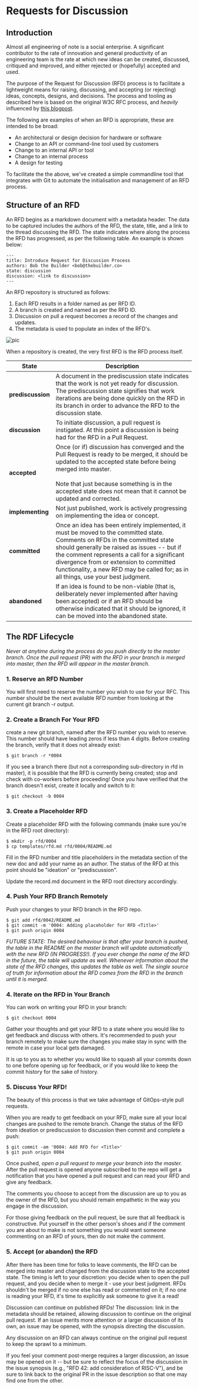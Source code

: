 # Requests for Discussion

## Introduction

Almost all engineering of note is a social enterprise. A significant contributor to the rate of innovation and general productivity of an engineering team is the rate at which new ideas can be created, discussed, critiqued and improved, and either rejected or (hopefully) accepted and used.

The purpose of the Request for Discussion (RFD) process is to facilitate a lightweight means for raising, discussing, and accepting (or rejecting) ideas, concepts, designs, and decisions. The process and tooling as described here is based on the original W3C RFC process, and *heavily* influenced by [this blogpost](https://oxide.computer/blog/rfd-1-requests-for-discussion).

The following are examples of when an RFD is appropriate, these are intended to be broad:

* An architectural or design decision for hardware or software
* Change to an API or command-line tool used by customers
* Change to an internal API or tool
* Change to an internal process
* A design for testing

To facilitate the the above, we've created a simple commandline tool that integrates with Git to automate the initialisation and management of an RFD process.

## Structure of an RFD

An RFD begins as a markdown document with a metadata header. The data to be captured includes the authors of the RFD, the state, title, and a link to the thread discussing the RFD. The state indicates where along the process the RFD has progressed, as per the following table. An example is shown below:

    ---
    title: Introduce Request for Discussion Process
    authors: Bob the Builder <bob@thebuilder.co>
    state: discussion
    discussion: <link to discussion>
    ---

An RFD repository is structured as follows:

1. Each RFD results in a folder named as per RFD ID.
2. A branch is created and named as per the RFD ID.
3. Discussion on pull a request becomes a record of the changes and updates.
4. The metadata is used to populate an index of the RFD's.

![pic](./media/rfdrepo.png)

When a repository is created, the very first RFD is the RFD process itself.

| State | Description |
|--------|-------------|
| **prediscussion** | A document in the prediscussion state indicates that the work is not yet ready for discussion. The prediscussion state signifies that work iterations are being done quickly on the RFD in its branch in order to advance the RFD to the discussion state.|
|**discussion**| To initiate discussion, a pull request is instigated. At this point a discussion is being had for the RFD in a Pull Request.|
|**accepted**|Once (or if) discussion has converged and the Pull Request is ready to be merged, it should be updated to the accepted state before being merged into master.<br><br>Note that just because something is in the accepted state does not mean that it cannot be updated and corrected. |
|**implementing**| Not just published, work is actively progressing on implementing the idea or concept. |
|**committed**| Once an idea has been entirely implemented, it must be moved to the committed state. Comments on RFDs in the committed state should generally be raised as issues -- but if the comment represents a call for a significant divergence from or extension to committed functionality, a new RFD may be called for; as in all things, use your best judgment.|
|**abandoned**|If an idea is found to be non-viable (that is, deliberately never implemented after having been accepted) or if an RFD should be otherwise indicated that it should be ignored, it can be moved into the abandoned state. |

## The RDF Lifecycle

*Never at anytime during the process do you push directly to the master branch. Once the pull request (PR) with the RFD in your branch is merged into master, then the RFD will appear in the master branch.*

### 1. Reserve an RFD Number
You will first need to reserve the number you wish to use for your RFC. This number should be the next available RFD number from looking at the current git branch -r output.

### 2. Create a Branch For Your RFD
create a new git branch, named after the RFD number you wish to reserve. This number should have leading zeros if less than 4 digits. Before creating the branch, verify that it does not already exist:

    $ git branch -r *0004

If you see a branch there (but not a corresponding sub-directory in rfd in master), it is possible that the RFD is currently being created; stop and check with co-workers before proceeding! Once you have verified that the branch doesn't exist, create it locally and switch to it:

    $ git checkout -b 0004

### 3. Create a Placeholder RFD
Create a placeholder RFD with the following commands (make sure you're in the RFD root directory):

    $ mkdir -p rfd/0004
    $ cp templates/rfd.md rfd/0004/README.md

Fill in the RFD number and title placeholders in the metadata section of the new doc and add your name as an author. The status of the RFD at this point should be "ideation" or "prediscussion".

Update the record.md document in the RFD root directory accordingly.

### 4. Push Your RFD Branch Remotely

Push your changes to your RFD branch in the RFD repo.

    $ git add rfd/0042/README.md
    $ git commit -m '0004: Adding placeholder for RFD <Title>'
    $ git push origin 0004

*FUTURE STATE: The desired behaviour is that after your branch is pushed, the table in the README on the master branch will update automatically with the new RFD (IN PROGRESS!). If you ever change the name of the RFD in the future, the table will update as well. Whenever information about the state of the RFD changes, this updates the table as well. The single source of truth for information about the RFD comes from the RFD in the branch until it is merged.*

### 4. Iterate on the RFD in Your Branch
You can work on writing your RFD in your branch:

    $ git checkout 0004

Gather your thoughts and get your RFD to a state where you would like to get feedback and discuss with others. It's recommended to push your branch remotely to make sure the changes you make stay in sync with the remote in case your local gets damaged.

It is up to you as to whether you would like to squash all your commits down to one before opening up for feedback, or if you would like to keep the commit history for the sake of history.

### 5. Discuss Your RFD!
The beauty of this process is that we take advantage of GitOps-style pull requests.

When you are ready to get feedback on your RFD, make sure all your local changes are pushed to the remote branch. Change the status of the RFD from ideation or prediscussion to discussion then commit and complete a push:

    $ git commit -am '0004: Add RFD for <Title>'
    $ git push origin 0004

Once pushed, *open a pull request to merge your branch into the master.* After the pull request is opened anyone subscribed to the repo will get a notification that you have opened a pull request and can read your RFD and give any feedback.

The comments you choose to accept from the discussion are up to you as the owner of the RFD, but you should remain empathetic in the way you engage in the discussion.

For those giving feedback on the pull request, be sure that all feedback is constructive. Put yourself in the other person's shoes and if the comment you are about to make is not something you would want someone commenting on an RFD of yours, then do not make the comment.

### 5. Accept (or abandon) the RFD
After there has been time for folks to leave comments, the RFD can be merged into master and changed from the discussion state to the accepted state. The timing is left to your discretion: you decide when to open the pull request, and you decide when to merge it - use your best judgment. RFDs shouldn't be merged if no one else has read or commented on it; if no one is reading your RFD, it's time to explicitly ask someone to give it a read!

Discussion can continue on published RFDs! The discussion: link in the metadata should be retained, allowing discussion to continue on the original pull request. If an issue merits more attention or a larger discussion of its own, an issue may be opened, with the synopsis directing the discussion.

Any discussion on an RFD can always continue on the original pull request to keep the sprawl to a minimum.

If you feel your comment post-merge requires a larger discussion, an issue may be opened on it -- but be sure to reflect the focus of the discussion in the issue synopsis (e.g., "RFD 42: add consideration of RISC-V"), and be sure to link back to the original PR in the issue description so that one may find one from the other.
